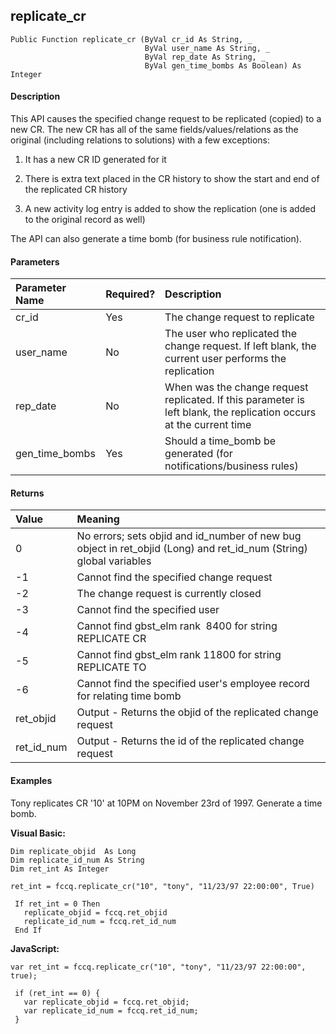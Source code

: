 replicate_cr
------------

```
Public Function replicate_cr (ByVal cr_id As String, _
							  ByVal user_name As String, _
                              ByVal rep_date As String, _
                              ByVal gen_time_bombs As Boolean) As Integer
```

#### Description

This API causes the specified change request to be replicated (copied) to a new CR. The new CR has all of the same fields/values/relations as the original (including relations to solutions) with a few exceptions:

1. It has a new CR ID generated for it

2. There is extra text placed in the CR history to show the start and end of the replicated CR history

3. A new activity log entry is added to show the replication (one is added to the original record as well)

The API can also generate a time bomb (for business rule notification).

#### Parameters

| Parameter Name | Required? | Description |
|:--- |:--- |:--- |
| cr_id | Yes | The change request to replicate |
| user_name | No | The user who replicated the change request. If left blank, the current user performs the replication |
| rep_date | No | When was the change request replicated. If this parameter is left blank, the replication occurs at the current time |
| gen_time_bombs | Yes | Should a time_bomb be generated (for notifications/business rules) |

#### Returns

| Value | Meaning |
|:--- |:--- |
| 0 | No errors; sets objid and id_number of new bug object in ret_objid (Long) and ret_id_num (String) global variables |
| -1 | Cannot find the specified change request |
| -2 | The change request is currently closed |
| -3 | Cannot find the specified user |
| -4 | Cannot find gbst_elm rank  8400 for string REPLICATE CR |
| -5 | Cannot find gbst_elm rank 11800 for string REPLICATE TO |
| -6 | Cannot find the specified user's employee record for relating time bomb |
| ret_objid | Output - Returns the objid of the replicated change request |
| ret_id_num | Output - Returns the id of the replicated change request |

#### Examples

Tony replicates CR '10' at 10PM on November 23rd of 1997. Generate a time bomb.

**Visual Basic:**
```
Dim replicate_objid  As Long
Dim replicate_id_num As String
Dim ret_int As Integer

ret_int = fccq.replicate_cr("10", "tony", "11/23/97 22:00:00", True)

 If ret_int = 0 Then
   replicate_objid = fccq.ret_objid
   replicate_id_num = fccq.ret_id_num
 End If  
```

**JavaScript:**
```
var ret_int = fccq.replicate_cr("10", "tony", "11/23/97 22:00:00", true);
  
 if (ret_int == 0) {
   var replicate_objid = fccq.ret_objid;
   var replicate_id_num = fccq.ret_id_num;
 }
```